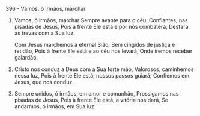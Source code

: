 396 - Vamos, ó irmãos, marchar

1. Vamos, ó irmãos, marchar Sempre avante para o céu,
   Confiantes, nas pisadas de Jesus,
   Pois à frente Ele está e por nós combaterá,
   Desfará as trevas com a Sua luz.

   Com Jesus marchemos à eternal Sião,
   Bem cingidos de justiça e retidão,
   Pois à frente Ele está e ao céu nos levará,
   Onde iremos receber galardão.

2. Cristo nos conduz a Deus com a Sua forte mão,
   Valorosos, caminhemos nessa luz,
   Pois à frente Ele está, nossos passos guiará;
   Confiemos em Jesus, que nos conduz.

3. Sempre unidos, ó irmãos, em amor e comunhão,
   Prossigamos nas pisadas de Jesus,
   Pois à frente Ele está, a vitória nos dará,
   Se andarmos, ó irmãos, em Sua luz.

